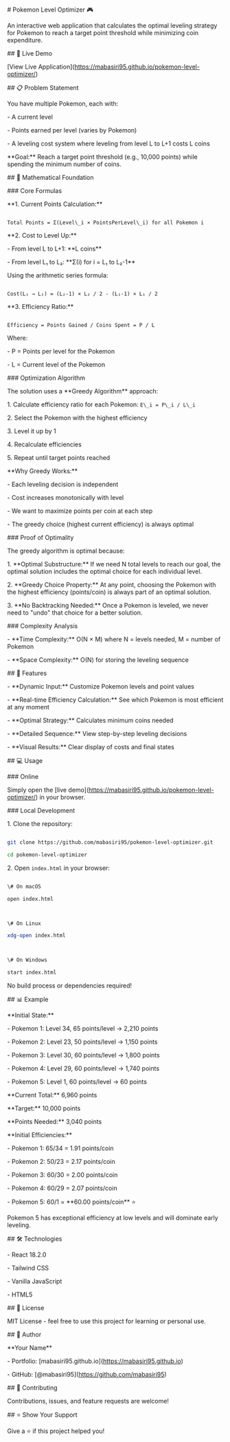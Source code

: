 \# Pokemon Level Optimizer 🎮



An interactive web application that calculates the optimal leveling strategy for Pokemon to reach a target point threshold while minimizing coin expenditure.



\## 🌟 Live Demo



\[View Live Application](https://mabasiri95.github.io/pokemon-level-optimizer/)



\## 📋 Problem Statement



You have multiple Pokemon, each with:

\- A current level

\- Points earned per level (varies by Pokemon)

\- A leveling cost system where leveling from level L to L+1 costs L coins



\*\*Goal:\*\* Reach a target point threshold (e.g., 10,000 points) while spending the minimum number of coins.



\## 🧮 Mathematical Foundation



\### Core Formulas



\*\*1. Current Points Calculation:\*\*

```

Total Points = Σ(Level\_i × PointsPerLevel\_i) for all Pokemon i

```



\*\*2. Cost to Level Up:\*\*

\- From level L to L+1: \*\*L coins\*\*

\- From level L₁ to L₂: \*\*Σ(i) for i = L₁ to L₂-1\*\*



Using the arithmetic series formula:

```

Cost(L₁ → L₂) = (L₂-1) × L₂ / 2 - (L₁-1) × L₁ / 2

```



\*\*3. Efficiency Ratio:\*\*

```

Efficiency = Points Gained / Coins Spent = P / L

```

Where:

\- P = Points per level for the Pokemon

\- L = Current level of the Pokemon



\### Optimization Algorithm



The solution uses a \*\*Greedy Algorithm\*\* approach:



1\. Calculate efficiency ratio for each Pokemon: `E\_i = P\_i / L\_i`

2\. Select the Pokemon with the highest efficiency

3\. Level it up by 1

4\. Recalculate efficiencies

5\. Repeat until target points reached



\*\*Why Greedy Works:\*\*

\- Each leveling decision is independent

\- Cost increases monotonically with level

\- We want to maximize points per coin at each step

\- The greedy choice (highest current efficiency) is always optimal



\### Proof of Optimality



The greedy algorithm is optimal because:



1\. \*\*Optimal Substructure:\*\* If we need N total levels to reach our goal, the optimal solution includes the optimal choice for each individual level.



2\. \*\*Greedy Choice Property:\*\* At any point, choosing the Pokemon with the highest efficiency (points/coin) is always part of an optimal solution.



3\. \*\*No Backtracking Needed:\*\* Once a Pokemon is leveled, we never need to "undo" that choice for a better solution.



\### Complexity Analysis



\- \*\*Time Complexity:\*\* O(N × M) where N = levels needed, M = number of Pokemon

\- \*\*Space Complexity:\*\* O(N) for storing the leveling sequence



\## 🚀 Features



\- \*\*Dynamic Input:\*\* Customize Pokemon levels and point values

\- \*\*Real-time Efficiency Calculation:\*\* See which Pokemon is most efficient at any moment

\- \*\*Optimal Strategy:\*\* Calculates minimum coins needed

\- \*\*Detailed Sequence:\*\* View step-by-step leveling decisions

\- \*\*Visual Results:\*\* Clear display of costs and final states



\## 💻 Usage



\### Online

Simply open the \[live demo](https://mabasiri95.github.io/pokemon-level-optimizer/) in your browser.



\### Local Development

1\. Clone the repository:

```bash

git clone https://github.com/mabasiri95/pokemon-level-optimizer.git

cd pokemon-level-optimizer

```



2\. Open `index.html` in your browser:

```bash

\# On macOS

open index.html



\# On Linux

xdg-open index.html



\# On Windows

start index.html

```



No build process or dependencies required!



\## 📊 Example



\*\*Initial State:\*\*

\- Pokemon 1: Level 34, 65 points/level → 2,210 points

\- Pokemon 2: Level 23, 50 points/level → 1,150 points

\- Pokemon 3: Level 30, 60 points/level → 1,800 points

\- Pokemon 4: Level 29, 60 points/level → 1,740 points

\- Pokemon 5: Level 1, 60 points/level → 60 points



\*\*Current Total:\*\* 6,960 points  

\*\*Target:\*\* 10,000 points  

\*\*Points Needed:\*\* 3,040 points



\*\*Initial Efficiencies:\*\*

\- Pokemon 1: 65/34 = 1.91 points/coin

\- Pokemon 2: 50/23 = 2.17 points/coin

\- Pokemon 3: 60/30 = 2.00 points/coin

\- Pokemon 4: 60/29 = 2.07 points/coin

\- Pokemon 5: 60/1 = \*\*60.00 points/coin\*\* ⭐



Pokemon 5 has exceptional efficiency at low levels and will dominate early leveling.



\## 🛠️ Technologies



\- React 18.2.0

\- Tailwind CSS

\- Vanilla JavaScript

\- HTML5



\## 📝 License



MIT License - feel free to use this project for learning or personal use.



\## 👤 Author



\*\*Your Name\*\*

\- Portfolio: \[mabasiri95.github.io](https://mabasiri95.github.io)

\- GitHub: \[@mabasiri95](https://github.com/mabasiri95)



\## 🤝 Contributing



Contributions, issues, and feature requests are welcome!



\## ⭐ Show Your Support



Give a ⭐️ if this project helped you!

